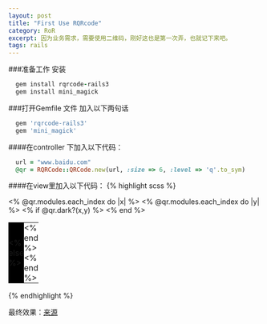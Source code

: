```yaml
---
layout: post
title: "First Use RQRcode"
category: RoR
excerpt: 因为业务需求，需要使用二维码，刚好这也是第一次弄，也就记下来吧。
tags: rails
---
```


###准备工作
安装

~~~ruby
  gem install rqrcode-rails3
  gem install mini_magick
~~~

###打开Gemfile 文件 加入以下两句话

~~~ruby
  gem 'rqrcode-rails3'
  gem 'mini_magick'
~~~

####在controller 下加入以下代码：

~~~ruby
  url = "www.baidu.com"
  @qr = RQRCode::QRCode.new(url, :size => 6, :level => 'q'.to_sym)
~~~

####在view里加入以下代码：
{% highlight scss %}
<style type="text/css">
  table {
    border-width: 0;
    border-style: none;
    border-color: #0000ff;
    border-collapse: collapse;
  }
  td {
    border-width: 0;
    border-style: none;
    border-color: #0000ff;
    border-collapse: collapse;
    padding: 0;
    margin: 0;
    width: 10px;
    height: 10px;
  }
  td.black { background-color: #000; }
  td.white { background-color: #fff; }
</style>
<table>
  <% @qr.modules.each_index do |x| %>
    <tr> 
      <% @qr.modules.each_index do |y| %>
        <% if @qr.dark?(x,y) %>
          <td class="black"/>
        <% else %>
          <td class="white"/>
        <% end %>
      <% end %>
    </tr>
  <% end %>
</table>
{% endhighlight %}

最终效果：[来源](http://whomwah.github.io/rqrcode/)